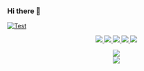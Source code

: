 ### Hi there 👋

[Test]: https://img.shields.io/badge/Testsss-Testoo-%2368b37c
[download]: #download

[ ![Test][] ][download]

<p align="center">
  <a href="https://forthebadge.com">
      <img src="https://forthebadge.com/images/badges/built-with-love.svg)"/>
  </a>
  <a href="https://forthebadge.com">
      <img src="https://forthebadge.com/images/badges/check-it-out.svg)"/>
  </a>
  <a href="https://forthebadge.com">
      <img src="https://forthebadge.com/images/badges/made-with-java.svg)"/>
  </a>
  <a href="https://forthebadge.com">
      <img src="https://forthebadge.com/images/badges/not-a-bug-a-feature.svg)"/>
  </a>
  <a href="https://forthebadge.com">
      <img src="https://forthebadge.com/images/badges/uses-git.svg)"/>
  </a>
</p>

<p align="center">
    <a href="https://github.com/anuraghazra/github-readme-stats">
      <img src="https://github-readme-stats.vercel.app/api?username=BlockyDotJar&theme=algolia&show_icons=true"/>
    </a>
  <br>
    <a href="https://github.com/anuraghazra/github-readme-stats">
      <img src="https://github-readme-stats.vercel.app/api/top-langs/?username=BlockyDotJar&theme=algolia"/>
    </a>
</p>

